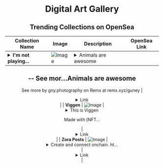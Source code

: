<div align="center">

# Digital Art Gallery

## Trending Collections on OpenSea

| Collection Name                       | Image                                                                                     | Description                       | OpenSea Link                                                                                          |
|---------------------------------------|-------------------------------------------------------------------------------------------|-----------------------------------|--------------------------------------------------------------------------------------------------------|
| **<details><summary>I'm not playing...</summary>I'm not playing I'm upset</details>** | ![Image](https://i.seadn.io/s/raw/files/f74186ce2fc29ad9ddad61bda5849982.jpg?w=500&auto=format?w=200&auto=format) | <details><summary>Animals are awesome
--
See mor...</summary>Animals are awesome
--
See more by gny.photography on Remx at remx.xyz/guney</details> | <details><summary>Link</summary>[I'm not playing I'm upset](https://opensea.io/collection/i-m-not-playing-i-m-upset)</details> |
| **Viggen** | ![Image](https://i.seadn.io/s/raw/files/fba3d1dd08e1fa0772889038ecebbce6.webp?w=500&auto=format?w=200&auto=format) | <details><summary>This is Viggen

Made with [NFT...</summary>This is Viggen

Made with [NFTs2Me.com](https://nfts2me.com/)</details> | <details><summary>Link</summary>[Viggen](https://opensea.io/collection/viggen)</details> |
| **Zora Posts** | ![Image](https://i.seadn.io/s/raw/files/f1c7c29843cc4566585b2c8e415ce947.jpg?w=500&auto=format?w=200&auto=format) | <details><summary>Create and connect onchain. ht...</summary>Create and connect onchain. https://zora.co</details> | <details><summary>Link</summary>[Zora Posts](https://opensea.io/collection/zora-posts-19063)</details> |

</div>